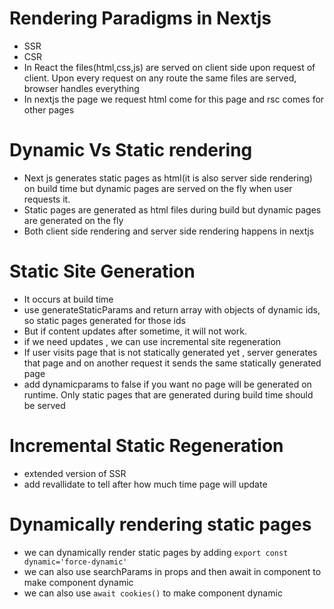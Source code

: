 # Rendering Paradigms in Nextjs
- SSR
- CSR
- In React the files(html,css,js) are served on client side upon request of client. Upon every request on any route the same files are served, browser handles everything
- In nextjs the page we request  html come for this page and rsc comes for other pages

# Dynamic Vs Static rendering
- Next js generates static pages as html(it is also server side rendering) on build time but dynamic pages are served on the fly when user requests it.
- Static pages are generated as html files during build but dynamic pages are generated on the fly
- Both client side rendering and server side rendering happens in nextjs

# Static Site Generation
- It occurs at build time
- use generateStaticParams and return array with objects of dynamic ids, so static pages generated for those ids 
- But if content updates after sometime, it will not work.
- if we need updates , we can use incremental site regeneration
- If user visits page that is not statically generated yet , server generates that page and on another request it sends the same statically generated page
- add dynamicparams to false if you want no page will be generated on runtime. Only static pages that are generated during build time should be served

# Incremental Static Regeneration
- extended version of SSR
- add revallidate to tell after how much time page will update

# Dynamically rendering static pages
- we can dynamically render static pages by adding `export const dynamic='force-dynamic'`
- we can also use searchParams in props and then await in component to make component dynamic
- we can also use `await cookies()` to make component dynamic